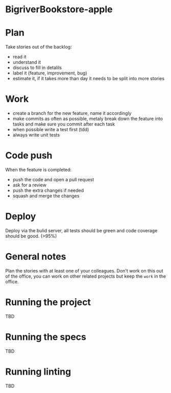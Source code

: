 # BigriverBookstore-apple

# Plan

Take stories out of the backlog:
- read it
- understand it
- discuss to fill in detalils
- label it (feature, improvement, bug)
- estimate it, if it takes more than  day it needs to be split into more stories

# Work

- create a branch for the new feature, name it accordingly 
- make commits as often as possible, metaly break down the feature into tasks and make sure you commit after each task
- when possible write a test first (tdd)
- always write unit tests

# Code push

When the feature is completed:
- push the code and open a pull request
- ask for a review
- push the extra changes if needed
- squash and merge the changes


# Deploy

Deploy via the bulid server, all tests should be green and code coverage should be good. (>95%)

# General notes

Plan the stories with at least one of your colleagues.
Don't work on this out of the office, you can work on other related projects but keep the `work` in the office.

# Running the project

TBD

# Running the specs

TBD
 
# Running linting

TBD

